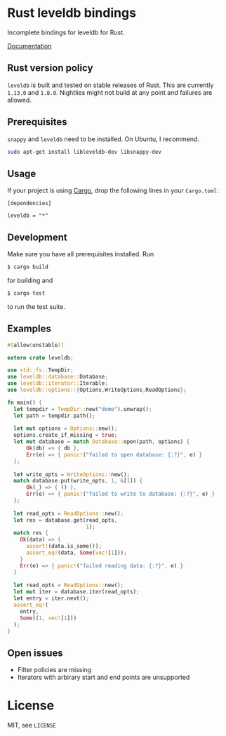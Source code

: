 # Rust leveldb bindings

Incomplete bindings for leveldb for Rust.

[Documentation](http://skade.github.io/leveldb/leveldb/)

## Rust version policy

`leveldb` is built and tested on stable releases of Rust. This are currently `1.13.0` and `1.8.0`. Nightlies
might not build at any point and failures are allowed.

## Prerequisites

`snappy` and `leveldb` need to be installed. On Ubuntu, I recommend.

```sh
sudo apt-get install libleveldb-dev libsnappy-dev
```

## Usage

If your project is using [Cargo](http://crates.io), drop the following lines in your `Cargo.toml`:

```text
[dependencies]

leveldb = "*"
```

## Development

Make sure you have all prerequisites installed. Run

```sh
$ cargo build
```

for building and

```sh
$ cargo test
```

to run the test suite.

## Examples

```rust
#[allow(unstable)]

extern crate leveldb;

use std::fs::TempDir;
use leveldb::database::Database;
use leveldb::iterator::Iterable;
use leveldb::options::{Options,WriteOptions,ReadOptions};

fn main() {
  let tempdir = TempDir::new("demo").unwrap();
  let path = tempdir.path();
  
  let mut options = Options::new();
  options.create_if_missing = true;
  let mut database = match Database::open(path, options) {
      Ok(db) => { db },
      Err(e) => { panic!("failed to open database: {:?}", e) }
  };
  
  let write_opts = WriteOptions::new();
  match database.put(write_opts, 1, &[1]) {
      Ok(_) => { () },
      Err(e) => { panic!("failed to write to database: {:?}", e) }
  };
  
  let read_opts = ReadOptions::new();
  let res = database.get(read_opts,
                         1);
  match res {
    Ok(data) => {
      assert!(data.is_some());
      assert_eq!(data, Some(vec![1]));
    }
    Err(e) => { panic!("failed reading data: {:?}", e) }
  }
  
  let read_opts = ReadOptions::new();
  let mut iter = database.iter(read_opts);
  let entry = iter.next();
  assert_eq!(
    entry,
    Some((1, vec![1]))
  );
}
```

## Open issues

* Filter policies are missing
* Iterators with arbirary start and end points are unsupported

# License

MIT, see `LICENSE`
